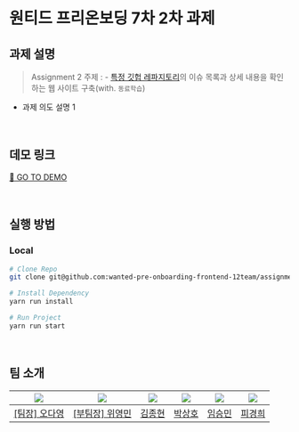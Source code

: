 # 원티드 프리온보딩 7차 2차 과제

## 과제 설명

> Assignment 2 주제 : - [특정 깃헙 레파지토리](https://github.com/angular/angular-cli)의 이슈 목록과 상세 내용을 확인하는 웹 사이트 구축(with. `동료학습`)

- 과제 의도 설명 1

<br />

## 데모 링크

[🚀 GO TO DEMO]()

<br />

## 실행 방법

### Local

```bash
# Clone Repo
git clone git@github.com:wanted-pre-onboarding-frontend-12team/assignment-2-team12.git

# Install Dependency
yarn run install

# Run Project
yarn run start
```

<br />

## 팀 소개

| <img src="https://avatars.githubusercontent.com/u/40523487?v=4"/> | <img src="https://avatars.githubusercontent.com/u/50790145?v=4"/> | <img src="https://avatars.githubusercontent.com/u/108744804?v=4"> | <img src="https://avatars.githubusercontent.com/u/97100045?v=4"/> | <img src="https://avatars.githubusercontent.com/u/92246102?v=4"> | <img src="https://avatars.githubusercontent.com/u/96763714?v=4"> |
| ----------------------------------------------------------------- | ----------------------------------------------------------------- | ----------------------------------------------------------------- | ----------------------------------------------------------------- | ---------------------------------------------------------------- | ---------------------------------------------------------------- |
| <a href="https://github.com/od-log">[팀장] 오다영</a>             | <a href="https://github.com/youngminss">[부팀장] 위영민</a>       | <a href="https://github.com/jong6598">김종현</a>                  | <a href="https://github.com/hopak-e">박상호</a>                   | <a href="https://github.com/forest-6">임승민</a>                 | <a href="https://github.com/kyunghee47">피경희</a>               |
